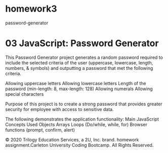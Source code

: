 # homework3
password-generator
# 03 JavaScript: Password Generator


This Password Generator project generates a random password required to include the selected criteria of the user (uppercase, lowercase, length, numbers, & symbols) and outputting a password that met the following criteria.

Allowing uppercase letters
Allowing lowercase letters
Length of the password (min-length: 8, max-length: 128)
Allowing numerals
Allowing special characters


Purpose of this project is to create a strong password that provides greater security for employee with access to sensitive data.

The following demonstrates the application functionality:
Main JavaScript Concepts Used
Objects
Arrays
Loops (Do/while, while, for)
Browser functions (prompt, confirm, alert)

© 2020 Trilogy Education Services, a 2U, Inc. brand. homework assignment.Carleton University Coding Bootcamp. All Rights Reserved.
